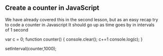 ## Create a counter in JavaScript

We have already covered this in the second lesson, but as an easy recap try to code a counter in Javascript
It should go up as time goes by in intervals of 1 second

var c = 0;
function counter() {
  console.clear();
  c+=1
  console.log(c);
}

setInterval(counter,1000);